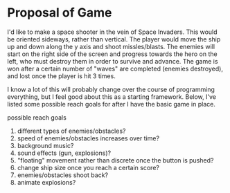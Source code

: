 # Proposal of Game

I'd like to make a space shooter in the vein of Space Invaders. This would be oriented sideways, rather than vertical. The player would move the ship up and down along the y axis and shoot missles/blasts. The enemies will start on the right side of the screen and progress towards the hero on the left, who must destroy them in order to survive and advance. The game is won after a certain number of "waves" are completed (enemies destroyed), and lost once the player is hit 3 times.

I know a lot of this will probably change over the course of programming everything, but I feel good about this as a starting framework. Below, I've listed some possible reach goals for after I have the basic game in place.

possible reach goals

1. different types of enemies/obstacles?
2. speed of enemies/obstacles increases over time?
3. background music?
4. sound effects (gun, explosions)?
5. "floating" movement rather than discrete once the button is pushed?
6. change ship size once you reach a certain score?
7. enemies/obstacles shoot back?
8. animate explosions?
